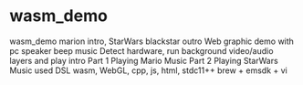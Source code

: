 # wasm_demo
wasm_demo marion intro, StarWars blackstar outro
Web graphic demo with pc speaker beep music
Detect hardware, run background video/audio layers and play intro
Part 1 Playing Mario Music
Part 2 Playing StarWars Music
used DSL wasm, WebGL, cpp, js, html, stdc11++
brew + emsdk + vi

